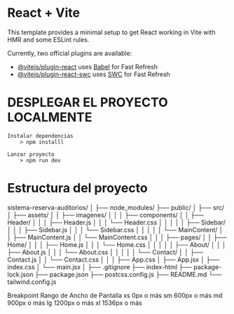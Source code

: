 # React + Vite

This template provides a minimal setup to get React working in Vite with HMR and some ESLint rules.

Currently, two official plugins are available:

- [@vitejs/plugin-react](https://github.com/vitejs/vite-plugin-react/blob/main/packages/plugin-react/README.md) uses [Babel](https://babeljs.io/) for Fast Refresh
- [@vitejs/plugin-react-swc](https://github.com/vitejs/vite-plugin-react-swc) uses [SWC](https://swc.rs/) for Fast Refresh

# DESPLEGAR EL PROYECTO LOCALMENTE
    Instalar dependencias
        > npm installl

    Lanzar proyecto
        > npm run dev

# Estructura del proyecto

sistema-reserva-auditorios/
│
├── node_modules/
├── public/
│
├── src/
│   ├── assets/
│   │   ├── imagenes/
│   │
│   ├── components/
│   │   ├── Header/
│   │   │   ├── Header.js
│   │   │   └── Header.css
│   │   │
│   │   ├── Sidebar/
│   │   │   ├── Sidebar.js
│   │   │   └── Sidebar.css
│   │   │
│   │   └── MainContent/
│   │       ├── MainContent.js
│   │       └── MainContent.css
│   │
│   ├── pages/
│   │   ├── Home/
│   │   │   ├── Home.js
│   │   │   └── Home.css
│   │   │
│   │   ├── About/
│   │   │   ├── About.js
│   │   │   └── About.css
│   │   │
│   │   └── Contact/
│   │       ├── Contact.js
│   │       └── Contact.css
│   │
│   ├── App.css
│   ├── App.jsx
│   ├── index.css
│   └── main.jsx
│
├── .gitignore
├── index-html
├── package-lock.json
├── package.json
├── postcss.config.js
├── README.md
└── tailwind.config.js

Breakpoint	Rango de Ancho de Pantalla
xs	0px o más
sm	600px o más
md	900px o más
lg	1200px o más
xl	1536px o más